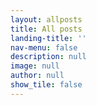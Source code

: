 ```yaml
---
layout: allposts
title: All posts
landing-title: ''
nav-menu: false
description: null
image: null
author: null
show_tile: false
---
```


<h1></h1>
